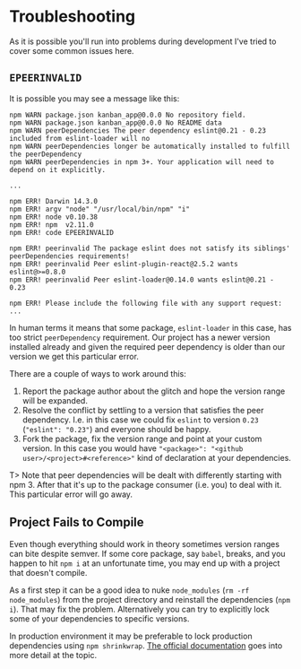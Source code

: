 # Troubleshooting

As it is possible you'll run into problems during development I've tried to cover some common issues here.

## `EPEERINVALID`

It is possible you may see a message like this:

```
npm WARN package.json kanban_app@0.0.0 No repository field.
npm WARN package.json kanban_app@0.0.0 No README data
npm WARN peerDependencies The peer dependency eslint@0.21 - 0.23 included from eslint-loader will no
npm WARN peerDependencies longer be automatically installed to fulfill the peerDependency
npm WARN peerDependencies in npm 3+. Your application will need to depend on it explicitly.

...

npm ERR! Darwin 14.3.0
npm ERR! argv "node" "/usr/local/bin/npm" "i"
npm ERR! node v0.10.38
npm ERR! npm  v2.11.0
npm ERR! code EPEERINVALID

npm ERR! peerinvalid The package eslint does not satisfy its siblings' peerDependencies requirements!
npm ERR! peerinvalid Peer eslint-plugin-react@2.5.2 wants eslint@>=0.8.0
npm ERR! peerinvalid Peer eslint-loader@0.14.0 wants eslint@0.21 - 0.23

npm ERR! Please include the following file with any support request:
...
```

In human terms it means that some package, `eslint-loader` in this case, has too strict `peerDependency` requirement. Our project has a newer version installed already and given the required peer dependency is older than our version we get this particular error.

There are a couple of ways to work around this:

1. Report the package author about the glitch and hope the version range will be expanded.
2. Resolve the conflict by settling to a version that satisfies the peer dependency. I.e. in this case we could fix `eslint` to version `0.23` (`"eslint": "0.23"`) and everyone should be happy.
3. Fork the package, fix the version range and point at your custom version. In this case you would have `"<package>": "<github user>/<project>#<reference>"` kind of declaration at your dependencies.

T> Note that peer dependencies will be dealt with differently starting with npm 3. After that it's up to the package consumer (i.e. you) to deal with it. This particular error will go away.

## Project Fails to Compile

Even though everything should work in theory sometimes version ranges can bite despite semver. If some core package, say `babel`, breaks, and you happen to hit `npm i` at an unfortunate time, you may end up with a project that doesn't compile.

As a first step it can be a good idea to nuke `node_modules` (`rm -rf node_modules`) from the project directory and reinstall the dependencies (`npm i`). That may fix the problem. Alternatively you can try to explicitly lock some of your dependencies to specific versions.

In production environment it may be preferable to lock production dependencies using `npm shrinkwrap`. [The official documentation](https://docs.npmjs.com/cli/shrinkwrap) goes into more detail at the topic.
